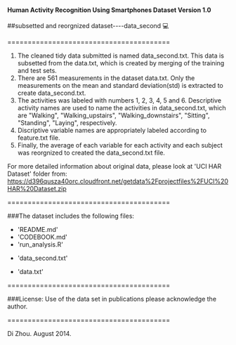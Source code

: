 
#### Human Activity Recognition Using Smartphones Dataset Version 1.0
##subsetted and reorgnized dataset----data_second :computer:

========================================



1. The cleaned tidy data submitted is named data_second.txt. This data is subsetted from the data.txt, which is created by merging of the training and test sets. 
2. There are 561 measurements in the dataset data.txt. Only the measurements on the mean and standard deviation(std) is extracted to create data_second.txt. 
3. The activities was labeled with numbers 1, 2, 3, 4, 5 and 6. Descriptive activity names are used to name the activities in data_second.txt, which are "Walking", "Walking_upstairs", "Walking_downstairs", "Sitting", "Standing", "Laying", respectively. 
4. Discriptive variable names are appropriately labeled according to feature.txt file.
5. Finally, the average of each variable for each activity and each subject was reorgnized to created the data_second.txt file.

For more detailed information about original data, please look at 'UCI HAR Dataset' folder from:
https://d396qusza40orc.cloudfront.net/getdata%2Fprojectfiles%2FUCI%20HAR%20Dataset.zip 

========================================

###The dataset includes the following files:
- 'README.md'
- 'CODEBOOK.md'
- 'run_analysis.R'
* 'data_second.txt'
- 'data.txt'

========================================

###License:
Use of the data set in publications please acknowledge the author.

========================================

Di Zhou. August 2014.
